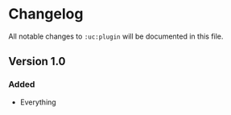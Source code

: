 # Changelog

All notable changes to `:uc:plugin` will be documented in this file.

## Version 1.0

### Added
- Everything
